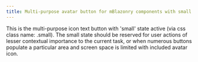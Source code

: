 ```yaml
---
title: Multi-purpose avatar button for mBlazonry components with small state active
---
```


This is the multi-purpose icon text button with 'small' state active (via css class name: .small). The small state should be reserved for user actions of lesser contextual importance to the current task, or when numerous buttons populate a particular area and screen space is limited with included avatar icon.